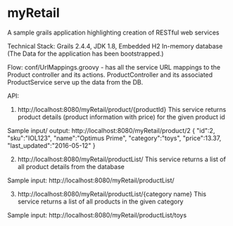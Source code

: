 # myRetail
A sample grails application highlighting creation of RESTful web services

Technical Stack:
  Grails 2.4.4,
  JDK 1.8,
  Embedded H2 In-memory database
(The Data for the application has been bootstrapped.)

Flow:
conf/UrlMappings.groovy - has all the service URL mappings to the Product controller and its actions.
ProductController and its associated ProductService serve up the data from the DB.

API:
1. http://localhost:8080/myRetail/product/{productId} 
  This service returns product details (product information with price) for the given product id
  
  Sample input/ output:
  http://localhost:8080/myRetail/product/2
  {
   "id":2,
   "sku":"IOL123",
   "name":"Optimus Prime",
   "category":"toys",
   "price":13.37,
   "last_updated":"2016-05-12"
}
  
2. http://localhost:8080/myRetail/productList/
  This service returns a list of all product details from the database
  
  Sample input:
  http://localhost:8080/myRetail/productList/
  
3. http://localhost:8080/myRetail/productList/{category name}
  This service returns a list of all products in the given category
  
  Sample input:
  http://localhost:8080/myRetail/productList/toys
